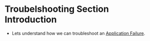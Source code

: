 # Troubelshooting Section Introduction

  - Lets understand how we can troubleshoot an [Application Failure](https://kodekloud.com/courses/539883/lectures/9808360).